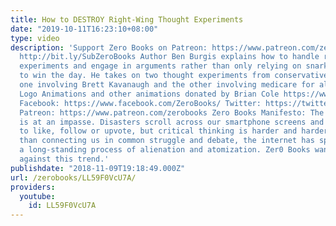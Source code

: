 ```yaml
---
title: How to DESTROY Right-Wing Thought Experiments
date: "2019-10-11T16:23:10+08:00"
type: video
description: 'Support Zero Books on Patreon: https://www.patreon.com/zerobooks Subscribe:
  http://bit.ly/SubZeroBooks Author Ben Burgis explains how to handle right-wing thought
  experiments and engage in arguments rather than only relying on snark and ridicule
  to win the day. He takes on two thought experiments from conservatives in this video,
  one involving Brett Kavanaugh and the other involving medicare for all. Zero Books
  Logo Animations and other animations donated by Brian Cole https://www.instagram.com/robotbloodco/
  Facebook: https://www.facebook.com/ZeroBooks/ Twitter: https://twitter.com/zer0books
  Patreon: https://www.patreon.com/zerobooks Zero Books Manifesto: The modern world
  is at an impasse. Disasters scroll across our smartphone screens and we’re invited
  to like, follow or upvote, but critical thinking is harder and harder to find. Rather
  than connecting us in common struggle and debate, the internet has sped up and deepened
  a long-standing process of alienation and atomization. Zer0 Books wants to work
  against this trend.'
publishdate: "2018-11-09T19:18:49.000Z"
url: /zerobooks/LL59F0VcU7A/
providers:
  youtube:
    id: LL59F0VcU7A
---
```

